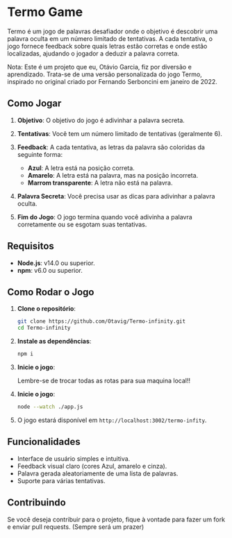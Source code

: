 # Termo Game

Termo é um jogo de palavras desafiador onde o objetivo é descobrir uma palavra oculta em um número limitado de tentativas. A cada tentativa, o jogo fornece feedback sobre quais letras estão corretas e onde estão localizadas, ajudando o jogador a deduzir a palavra correta.

Nota: Este é um projeto que eu, Otávio Garcia, fiz por diversão e aprendizado. Trata-se de uma versão personalizada do jogo Termo, inspirado no original criado por Fernando Serboncini em janeiro de 2022.

## Como Jogar

1. **Objetivo**: O objetivo do jogo é adivinhar a palavra secreta.
2. **Tentativas**: Você tem um número limitado de tentativas (geralmente 6).
3. **Feedback**: A cada tentativa, as letras da palavra são coloridas da seguinte forma:
   - **Azul**: A letra está na posição correta.
   - **Amarelo**: A letra está na palavra, mas na posição incorreta.
   - **Marrom transparente**: A letra não está na palavra.

4. **Palavra Secreta**: Você precisa usar as dicas para adivinhar a palavra oculta.
5. **Fim do Jogo**: O jogo termina quando você adivinha a palavra corretamente ou se esgotam suas tentativas.

## Requisitos

- **Node.js**: v14.0 ou superior.
- **npm**: v6.0 ou superior.

## Como Rodar o Jogo

1. **Clone o repositório**:

   ```bash
   git clone https://github.com/Otavig/Termo-infinity.git
   cd Termo-infinity
   ```

2. **Instale as dependências**:

   ```bash
   npm i
   ```

4. **Inicie o jogo**:

     Lembre-se de trocar todas as rotas para sua maquina local!!

4. **Inicie o jogo**:

   ```bash
   node --watch ./app.js
   ```

4. O jogo estará disponível em `http://localhost:3002/termo-infity`.

## Funcionalidades

- Interface de usuário simples e intuitiva.
- Feedback visual claro (cores Azul, amarelo e cinza).
- Palavra gerada aleatoriamente de uma lista de palavras.
- Suporte para várias tentativas.

## Contribuindo

Se você deseja contribuir para o projeto, fique à vontade para fazer um fork e enviar pull requests. (Sempre será um prazer)


